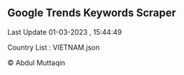 

## Google Trends Keywords Scraper 
 
Last Update 01-03-2023 , 15:44:49

Country List :
VIETNAM.json



© Abdul Muttaqin 

